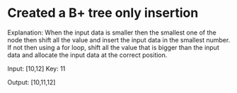 # Created a B+ tree only insertion

Explanation: When the input data is smaller then the smallest one of the node then shift all the value and insert the input data in the smallest number.
If not then using a for loop, shift all the value that is bigger than the input data and allocate the input data at the correct position.

Input: 
[10,12]
Key: 11

Output:
[10,11,12]
